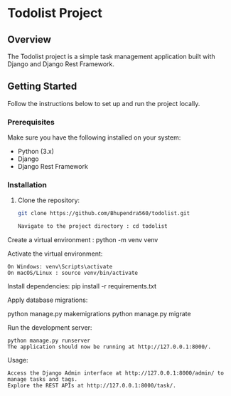 # Todolist Project

## Overview
The Todolist project is a simple task management application built with Django and Django Rest Framework.

## Getting Started
Follow the instructions below to set up and run the project locally.

### Prerequisites
Make sure you have the following installed on your system:

- Python (3.x)
- Django
- Django Rest Framework

### Installation
1. Clone the repository:

   ```bash
   git clone https://github.com/Bhupendra560/todolist.git
   
   Navigate to the project directory : cd todolist


Create a virtual environment :  python -m venv venv
   
Activate the virtual environment:

    On Windows: venv\Scripts\activate
    On macOS/Linux : source venv/bin/activate

Install dependencies:
pip install -r requirements.txt

Apply database migrations:

python manage.py makemigrations
python manage.py migrate

Run the development server:

    python manage.py runserver
    The application should now be running at http://127.0.0.1:8000/.

Usage:

    Access the Django Admin interface at http://127.0.0.1:8000/admin/ to manage tasks and tags.
    Explore the REST APIs at http://127.0.0.1:8000/task/.

